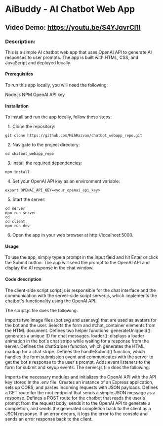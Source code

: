 # AiBuddy - AI Chatbot Web App

## Video Demo:  https://youtu.be/S4YJqvrCl1I

### Description:
This is a simple AI chatbot web app that uses OpenAI API to generate AI responses to user prompts. The app is built with HTML, CSS, and JavaScript and deployed locally.

#### Prerequisites
To run this app locally, you will need the following:

Node.js
NPM
OpenAI API key

#### Installation
To install and run the app locally, follow these steps:

1. Clone the repository:
```
git clone https://github.com/MihRazvan/chatbot_webapp_repo.git
```

2. Navigate to the project directory:
```
cd chatbot_webapp_repo
```

3. Install the required dependencies:
```
npm install
```

4. Set your OpenAI API key as an environment variable:
```
export OPENAI_API_KEY=<your_openai_api_key>
```

5. Start the server:
```
cd server
npm run server
cd ..
cd client
npm run dev
```
6. Open the app in your web browser at http://localhost:5000.

#### Usage
To use the app, simply type a prompt in the input field and hit Enter or click the Submit button. The app will send the prompt to the OpenAI API and display the AI response in the chat window.

#### Code description
The client-side script script.js is responsible for the chat interface and the communication with the server-side script server.js, which implements the chatbot's functionality using the OpenAI API.

The script.js file does the following:

Imports two image files (bot.svg and user.svg) that are used as avatars for the bot and the user.
Selects the form and #chat_container elements from the HTML document.
Defines two helper functions:
generateUniqueId(): generates a unique ID for chat messages.
loader(): displays a loader animation in the bot's chat stripe while waiting for a response from the server.
Defines the chatStripe() function, which generates the HTML markup for a chat stripe.
Defines the handleSubmit() function, which handles the form submission event and communicates with the server to get the bot's response to the user's prompt.
Adds event listeners to the form for submit and keyup events.
The server.js file does the following:

Imports the necessary modules and initializes the OpenAI API with the API key stored in the .env file.
Creates an instance of an Express application, sets up CORS, and parses incoming requests with JSON payloads.
Defines a GET route for the root endpoint that sends a simple JSON message as a response.
Defines a POST route for the chatbot that reads the user's prompt from the request body, sends it to the OpenAI API to generate a completion, and sends the generated completion back to the client as a JSON response. If an error occurs, it logs the error to the console and sends an error response back to the client.



